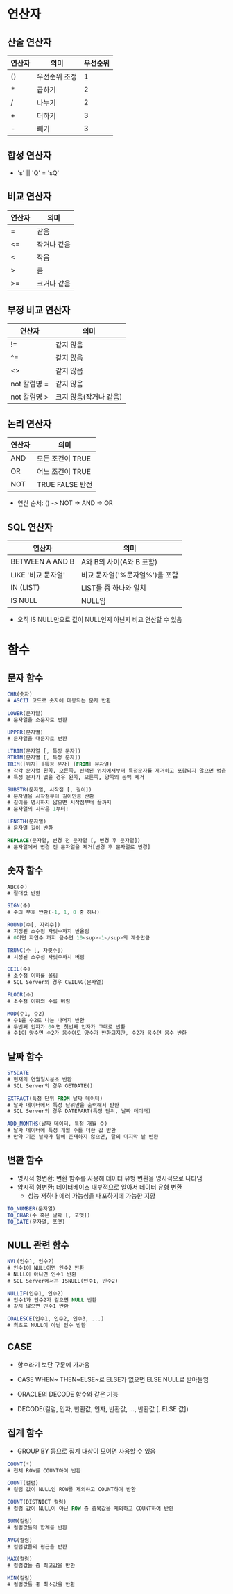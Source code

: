 # 연산자

## 산술 연산자

| 연산자 | 의미          | 우선순위 |
| ------ | ------------- | -------- |
| ()     | 우선순위 조정 | 1        |
| *      | 곱하기        | 2        |
| /      | 나누기        | 2        |
| +      | 더하기        | 3        |
| -      | 빼기          | 3        |



## 합성 연산자

- 's' || 'Q' = 'sQ'



## 비교 연산자

| 연산자 | 의미        |
| ------ | ----------- |
| =      | 같음        |
| <=     | 작거나 같음 |
| <      | 작음        |
| >      | 큼          |
| >=     | 크거나 같음 |



## 부정 비교 연산자

| 연산자       | 의미                   |
| ------------ | ---------------------- |
| !=           | 같지 않음              |
| ^=           | 같지 않음              |
| <>           | 같지 않음              |
| not 칼럼명 = | 같지 않음              |
| not 칼럼명 > | 크지 않음(작거나 같음) |



## 논리 연산자

| 연산자 | 의미             |
| ------ | ---------------- |
| AND    | 모든 조건이 TRUE |
| OR     | 어느 조건이 TRUE |
| NOT    | TRUE FALSE 반전  |

- 연산 순서: () -> NOT -> AND -> OR



## SQL 연산자

| 연산자             | 의미                           |
| ------------------ | ------------------------------ |
| BETWEEN A AND B    | A와 B의 사이(A와 B 표함)       |
| LIKE '비교 문자열' | 비교 문자열('%문자열%')을 포함 |
| IN (LIST)          | LIST들 중 하나와 일치          |
| IS NULL            | NULL임                         |

- 오직 IS NULL만으로 값이 NULL인지 아닌지 비교 연산할 수 있음



# 함수

## 문자 함수

```sql
CHR(숫자)
# ASCII 코드로 숫자에 대응되는 문자 반환

LOWER(문자열)
# 문자열을 소문자로 변환

UPPER(문자열)
# 문자열을 대문자로 변환

LTRIM(문자열 [, 특정 문자])
RTRIM(문자열 [, 특정 문자])
TRIM([위치] [특정 문자] [FROM] 문자열)
# 각각 문자열 왼쪽, 오른쪽, 선택된 위치에서부터 특정문자를 제거하고 포함되지 않으면 멈춤
# 특정 문자가 없을 경우 왼쪽, 오른쪽, 양쪽의 공백 제거

SUBSTR(문자열, 시작점 [, 길이])
# 문자열을 시작점부터 길이만큼 반환
# 길이를 명시하지 않으면 시작점부터 끝까지
# 문자열의 시작은 1부터!

LENGTH(문자열)
# 문자열 길이 반환

REPLACE(문자열, 변경 전 문자열 [, 변경 후 문자열])
# 문자열에서 변경 전 문자열을 제거[변경 후 문자열로 변경]
```



## 숫자 함수

```sql
ABC(수)
# 절대값 반환

SIGN(수)
# 수의 부호 반환(-1, 1, 0 중 하나)

ROUND(수[, 자리수])
# 지정된 소수점 자릿수까지 반올림
# 0이면 자연수 까지 음수면 10<sup>-1</sup>의 계승만큼

TRUNC(수 [, 자릿수])
# 지정된 소수점 자릿수까지 버림

CEIL(수)
# 소수점 이하를 올림
# SQL Server의 경우 CEILNG(문자열)

FLOOR(수)
# 소수점 이하의 수를 버림

MOD(수1, 수2)
# 수1을 수2로 나눈 나머지 반환
# 두번째 인자가 0이면 첫번째 인자가 그대로 반환
# 수1이 양수면 수2가 음수여도 양수가 반환되지만, 수2가 음수면 음수 반환
```



## 날짜 함수

```sql
SYSDATE
# 현재의 연월일시분초 반환
# SQL Server의 경우 GETDATE()

EXTRACT(특정 단위 FROM 날짜 데이터)
# 날짜 데이터에서 특정 단위만을 출력해서 반환
# SQL Server의 경우 DATEPART(특정 단위, 날짜 데이터)

ADD_MONTHS(날짜 데이터, 특정 개월 수)
# 날짜 데이터에 특정 개월 수를 더한 값 반환
# 만약 기준 날짜가 달에 존재하지 않으면, 달의 마지막 날 반환
```



## 변환 함수

- 명시적 형변환: 변환 함수를 사용해 데이터 유형 변환을 명시적으로 나타냄
- 암시적 형변환: 데이터베이스 내부적으로 알아서 데이터 유형 변환
  - 성능 저하나 에러 가능성을 내포하기에 가능한 지양

```sql
TO_NUMBER(문자열)
TO_CHAR(수 혹은 날짜 [, 포맷])
TO_DATE(문자열, 포맷)
```



## NULL 관련 함수

```sql
NVL(인수1, 인수2)
# 인수1이 NULL이면 인수2 반환
# NULL이 아니면 인수1 반환
# SQL Server에서는 ISNULL(인수1, 인수2)

NULLIF(인수1, 인수2)
# 인수1과 인수2가 같으면 NULL 반환
# 같지 않으면 인수1 반환

COALESCE(인수1, 인수2, 인수3, ...)
# 최초로 NULL이 아닌 인수 반환
```



## CASE

- 함수라기 보단 구문에 가까움
- CASE WHEN~ THEN~ELSE~로 ELSE가 없으면 ELSE NULL로 받아들임
- ORACLE의 DECODE 함수와 같은 기능

- DECODE(컬럼, 인자, 반환값, 인자, 반환값, ..., 반환값 [, ELSE 값])



## 집계 함수

- GROUP BY 등으로 집계 대상이 모이면 사용할 수 있음

```sql
COUNT(*)
# 전체 ROW를 COUNT하여 반환

COUNT(컬럼)
# 컬럼 값이 NULL인 ROW를 제외하고 COUNT하여 반환

COUNT(DISTNICT 컬럼)
# 컬럼 값이 NULL이 아닌 ROW 중 중복값을 제외하고 COUNT하여 반환

SUM(컬럼)
# 컬럼값들의 합계를 반환

AVG(컬럼)
# 컬럼값들의 평균을 반환

MAX(컬럼)
# 컬럼값들 중 최고값을 반환

MIN(컬럼)
# 컬럼값들 중 최소값을 반환
```

